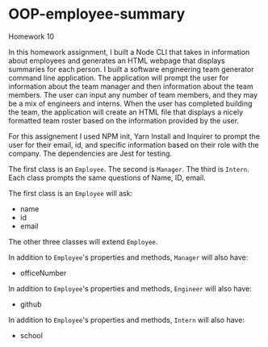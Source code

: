# OOP-employee-summary
Homework 10

In this homework assignment, I built a Node CLI that takes in information about employees and generates an HTML webpage that displays summaries for each person. 
I built a software engineering team generator command line application. The application will prompt the user for information about the team manager and then information about the team members. The user can input any number of team members, and they may be a mix of engineers and interns. When the user has completed building the team, the application will create an HTML file that displays a nicely formatted team roster based on the information provided by the user. 

For this assignement I used NPM init, Yarn Install and Inquirer to prompt the user for their email, id, and specific information based on their role with the company. The dependencies are Jest for testing.

The first class is an `Employee`. The second is `Manager`. The third is `Intern`. Each class prompts the same questions of Name, ID, email. 

The first class is an `Employee` will ask:
  * name
  * id
  * email


The other three classes will extend `Employee`. 

In addition to `Employee`'s properties and methods, `Manager` will also have:

  * officeNumber

In addition to `Employee`'s properties and methods, `Engineer` will also have:

  * github 



In addition to `Employee`'s properties and methods, `Intern` will also have:

  * school 




